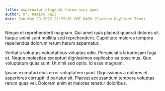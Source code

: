 ```yaml
---
title: aspernatur eligendi harum nisi quos
author: Mr. Ramiro Feil
date: Sun May 29 2022 21:25:01 GMT-0400 (Eastern Daylight Time)
---
```

Neque et reprehenderit magnam. Qui amet quia placeat quaerat dolores sit. Itaque animi sunt mollitia sed reprehenderit. Cupiditate maiores tempora repellendus dolorum rerum harum aspernatur.

 Veritatis voluptas voluptatibus voluptas odio. Perspiciatis laboriosam fuga et. Neque molestiae excepturi dignissimos explicabo ea possimus. Quo voluptatum quas sunt. Ut nihil sed optio. Id esse magnam.

 Ipsam excepturi eius error voluptatem quod. Dignissimos a dolores et asperiores corrupti id pariatur sit. Placeat accusantium tempora voluptas rerum quas vel. Dolorem enim et maiores tenetur doloribus.